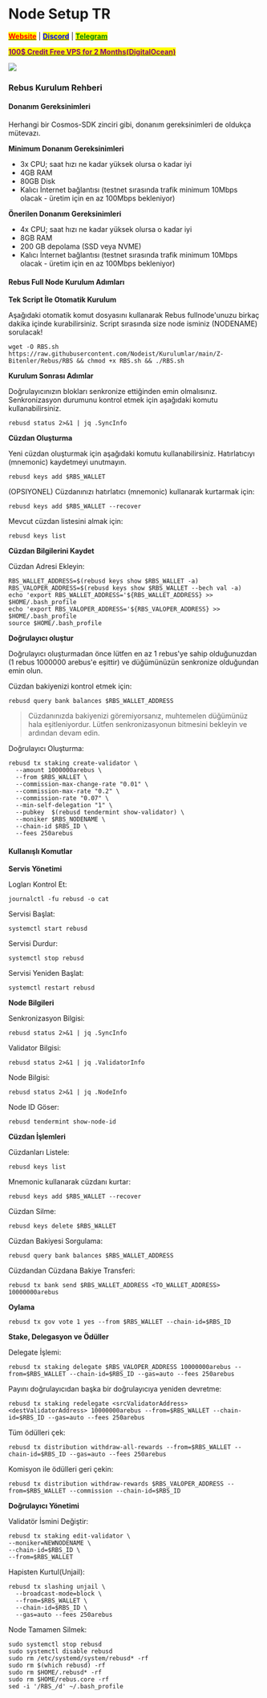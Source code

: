 # Node Setup TR

&#x20;                                                       [<mark style="color:red;">**Website**</mark>](https://nodeist.net/) | [<mark style="color:blue;">**Discord**</mark>](https://discord.gg/ypx7mJ6Zzb) | [<mark style="color:green;">**Telegram**</mark>](https://t.me/noodeist)

&#x20;                                     [<mark style="color:purple;">**100$ Credit Free VPS for 2 Months(DigitalOcean)**</mark>](https://www.digitalocean.com/?refcode=410c988c8b3e&utm_campaign=Referral_Invite&utm_medium=Referral_Program&utm_source=badge)

![](https://i.hizliresim.com/cn8tdch.png)

### Rebus Kurulum Rehberi

#### Donanım Gereksinimleri

Herhangi bir Cosmos-SDK zinciri gibi, donanım gereksinimleri de oldukça mütevazı.

**Minimum Donanım Gereksinimleri**

* 3x CPU; saat hızı ne kadar yüksek olursa o kadar iyi
* 4GB RAM
* 80GB Disk
* Kalıcı İnternet bağlantısı (testnet sırasında trafik minimum 10Mbps olacak - üretim için en az 100Mbps bekleniyor)

**Önerilen Donanım Gereksinimleri**

* 4x CPU; saat hızı ne kadar yüksek olursa o kadar iyi
* 8GB RAM
* 200 GB depolama (SSD veya NVME)
* Kalıcı İnternet bağlantısı (testnet sırasında trafik minimum 10Mbps olacak - üretim için en az 100Mbps bekleniyor)

#### Rebus Full Node Kurulum Adımları

**Tek Script İle Otomatik Kurulum**

Aşağıdaki otomatik komut dosyasını kullanarak Rebus fullnode'unuzu birkaç dakika içinde kurabilirsiniz. Script sırasında size node isminiz (NODENAME) sorulacak!

```
wget -O RBS.sh https://raw.githubusercontent.com/Nodeist/Kurulumlar/main/Z-Bitenler/Rebus/RBS && chmod +x RBS.sh && ./RBS.sh
```

**Kurulum Sonrası Adımlar**

Doğrulayıcınızın blokları senkronize ettiğinden emin olmalısınız. Senkronizasyon durumunu kontrol etmek için aşağıdaki komutu kullanabilirsiniz.

```
rebusd status 2>&1 | jq .SyncInfo
```

**Cüzdan Oluşturma**

Yeni cüzdan oluşturmak için aşağıdaki komutu kullanabilirsiniz. Hatırlatıcıyı (mnemonic) kaydetmeyi unutmayın.

```
rebusd keys add $RBS_WALLET
```

(OPSIYONEL) Cüzdanınızı hatırlatıcı (mnemonic) kullanarak kurtarmak için:

```
rebusd keys add $RBS_WALLET --recover
```

Mevcut cüzdan listesini almak için:

```
rebusd keys list
```

**Cüzdan Bilgilerini Kaydet**

Cüzdan Adresi Ekleyin:

```
RBS_WALLET_ADDRESS=$(rebusd keys show $RBS_WALLET -a)
RBS_VALOPER_ADDRESS=$(rebusd keys show $RBS_WALLET --bech val -a)
echo 'export RBS_WALLET_ADDRESS='${RBS_WALLET_ADDRESS} >> $HOME/.bash_profile
echo 'export RBS_VALOPER_ADDRESS='${RBS_VALOPER_ADDRESS} >> $HOME/.bash_profile
source $HOME/.bash_profile
```

**Doğrulayıcı oluştur**

Doğrulayıcı oluşturmadan önce lütfen en az 1 rebus'ye sahip olduğunuzdan (1 rebus 1000000 arebus'e eşittir) ve düğümünüzün senkronize olduğundan emin olun.

Cüzdan bakiyenizi kontrol etmek için:

```
rebusd query bank balances $RBS_WALLET_ADDRESS
```

> Cüzdanınızda bakiyenizi göremiyorsanız, muhtemelen düğümünüz hala eşitleniyordur. Lütfen senkronizasyonun bitmesini bekleyin ve ardından devam edin.

Doğrulayıcı Oluşturma:

```
rebusd tx staking create-validator \
  --amount 1000000arebus \
  --from $RBS_WALLET \
  --commission-max-change-rate "0.01" \
  --commission-max-rate "0.2" \
  --commission-rate "0.07" \
  --min-self-delegation "1" \
  --pubkey  $(rebusd tendermint show-validator) \
  --moniker $RBS_NODENAME \
  --chain-id $RBS_ID \
  --fees 250arebus
```

#### Kullanışlı Komutlar

**Servis Yönetimi**

Logları Kontrol Et:

```
journalctl -fu rebusd -o cat
```

Servisi Başlat:

```
systemctl start rebusd
```

Servisi Durdur:

```
systemctl stop rebusd
```

Servisi Yeniden Başlat:

```
systemctl restart rebusd
```

**Node Bilgileri**

Senkronizasyon Bilgisi:

```
rebusd status 2>&1 | jq .SyncInfo
```

Validator Bilgisi:

```
rebusd status 2>&1 | jq .ValidatorInfo
```

Node Bilgisi:

```
rebusd status 2>&1 | jq .NodeInfo
```

Node ID Göser:

```
rebusd tendermint show-node-id
```

**Cüzdan İşlemleri**

Cüzdanları Listele:

```
rebusd keys list
```

Mnemonic kullanarak cüzdanı kurtar:

```
rebusd keys add $RBS_WALLET --recover
```

Cüzdan Silme:

```
rebusd keys delete $RBS_WALLET
```

Cüzdan Bakiyesi Sorgulama:

```
rebusd query bank balances $RBS_WALLET_ADDRESS
```

Cüzdandan Cüzdana Bakiye Transferi:

```
rebusd tx bank send $RBS_WALLET_ADDRESS <TO_WALLET_ADDRESS> 10000000arebus
```

**Oylama**

```
rebusd tx gov vote 1 yes --from $RBS_WALLET --chain-id=$RBS_ID
```

**Stake, Delegasyon ve Ödüller**

Delegate İşlemi:

```
rebusd tx staking delegate $RBS_VALOPER_ADDRESS 10000000arebus --from=$RBS_WALLET --chain-id=$RBS_ID --gas=auto --fees 250arebus
```

Payını doğrulayıcıdan başka bir doğrulayıcıya yeniden devretme:

```
rebusd tx staking redelegate <srcValidatorAddress> <destValidatorAddress> 10000000arebus --from=$RBS_WALLET --chain-id=$RBS_ID --gas=auto --fees 250arebus
```

Tüm ödülleri çek:

```
rebusd tx distribution withdraw-all-rewards --from=$RBS_WALLET --chain-id=$RBS_ID --gas=auto --fees 250arebus
```

Komisyon ile ödülleri geri çekin:

```
rebusd tx distribution withdraw-rewards $RBS_VALOPER_ADDRESS --from=$RBS_WALLET --commission --chain-id=$RBS_ID
```

**Doğrulayıcı Yönetimi**

Validatör İsmini Değiştir:

```
rebusd tx staking edit-validator \
--moniker=NEWNODENAME \
--chain-id=$RBS_ID \
--from=$RBS_WALLET
```

Hapisten Kurtul(Unjail):

```
rebusd tx slashing unjail \
  --broadcast-mode=block \
  --from=$RBS_WALLET \
  --chain-id=$RBS_ID \
  --gas=auto --fees 250arebus
```

Node Tamamen Silmek:

```
sudo systemctl stop rebusd
sudo systemctl disable rebusd
sudo rm /etc/systemd/system/rebusd* -rf
sudo rm $(which rebusd) -rf
sudo rm $HOME/.rebusd* -rf
sudo rm $HOME/rebus.core -rf
sed -i '/RBS_/d' ~/.bash_profile
```

